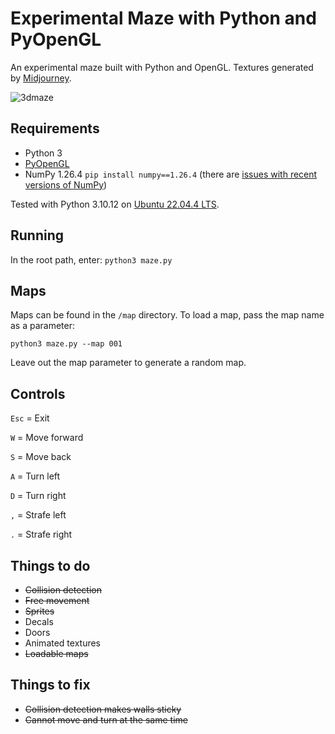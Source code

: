 # Experimental Maze with Python and PyOpenGL

An experimental maze built with Python and OpenGL. Textures generated by [Midjourney](https://www.midjourney.com/).

![3dmaze](https://github.com/ruscoe/pyopengl-maze/assets/87952/56368240-d23b-4a22-96a7-6c84e52aab9c)

## Requirements

* Python 3
* [PyOpenGL](http://pyopengl.sourceforge.net/)
* NumPy 1.26.4 `pip install numpy==1.26.4` (there are [issues with recent versions of NumPy](https://stackoverflow.com/questions/40845304/runtimewarning-numpy-dtype-size-changed-may-indicate-binary-incompatibility))

Tested with Python 3.10.12 on [Ubuntu 22.04.4 LTS](https://ubuntu.com/).

## Running

In the root path, enter: `python3 maze.py`

## Maps

Maps can be found in the `/map` directory. To load a map, pass the map name as a parameter:

`python3 maze.py --map 001`

Leave out the map parameter to generate a random map.

## Controls

`Esc` = Exit

`W` = Move forward

`S` = Move back

`A` = Turn left

`D` = Turn right

`,` = Strafe left

`.` = Strafe right

## Things to do

* ~~Collision detection~~
* ~~Free movement~~
* ~~Sprites~~
* Decals
* Doors
* Animated textures
* ~~Loadable maps~~

## Things to fix

* ~~Collision detection makes walls sticky~~
* ~~Cannot move and turn at the same time~~
